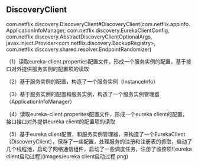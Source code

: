 

## DiscoveryClient

com.netflix.discovery.DiscoveryClient#DiscoveryClient(com.netflix.appinfo.ApplicationInfoManager, com.netflix.discovery.EurekaClientConfig, com.netflix.discovery.AbstractDiscoveryClientOptionalArgs, javax.inject.Provider<com.netflix.discovery.BackupRegistry>, com.netflix.discovery.shared.resolver.EndpointRandomizer)

 

（1）读取eureka-client.properties配置文件，形成一个服务实例的配置，基于接口对外提供服务实例的配置项的读取

（2）基于服务实例的配置，构造了一个服务实例（InstanceInfo）

（3）基于服务实例的配置和服务实例，构造了一个服务实例管理器（ApplicationInfoManager）

（4）读取eureka-client.properites配置文件，形成一个eureka client的配置，接口接口对外提供eureka client的配置项的读取

（5）基于eureka client配置，和服务实例管理器，来构造了一个EurekaClient（DiscoveryClient），保存了一些配置，处理服务的注册和注册表的抓取，启动了几个线程池，启动了网络通信组件，启动了一些调度任务，注册了监控项![eureka client启动过程](images/eureka client启动过程.png)